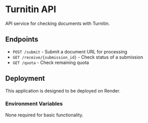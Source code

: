 # Turnitin API

API service for checking documents with Turnitin.

## Endpoints

- `POST /submit` - Submit a document URL for processing
- `GET /receive/{submission_id}` - Check status of a submission
- `GET /quota` - Check remaining quota

## Deployment

This application is designed to be deployed on Render.

### Environment Variables

None required for basic functionality.
